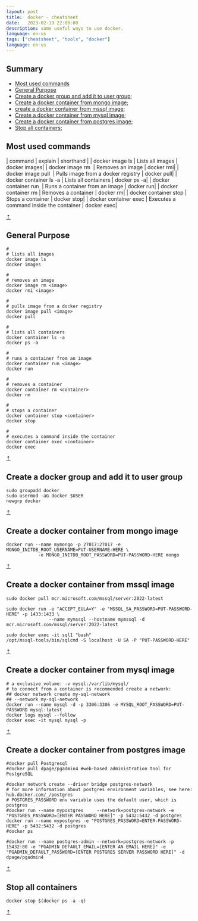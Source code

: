 ```yaml
---
layout: post
title:  docker - cheatsheet
date:   2023-02-19 22:00:00
description: some useful ways to use docker.
language: en-us
tags: ["cheatsheet", "tools", "docker"]
language: en-us
---
```

## Summary

* [Most used commands](#most-used-commands)
* [General Purpose](#general-purpose)
* [Create a docker group and add it to user group](#create-a-docker-group-and-add-it-to-user-group);
* [Create a docker container from mongo image](#create-a-docker-container-from-mongo-image);
* [create a docker container from mssql image](#create-a-docker-container-from-mssql-image);
* [Create a docker container from mysql image](#create-a-docker-container-from-mysql-image);
* [Create a docker container from postgres image](#create-a-docker-container-from-postgres-image);
* [Stop all containers](#stop-all-containers);

## Most used commands

| command | explain | shorthand |
| docker image ls |	Lists all images | docker images|
| docker image rm <image>  | Removes an image | docker rmi|
| docker image pull <image> | Pulls image from a docker registry | docker pull|
| docker container ls -a | Lists all containers | docker ps -a|
| docker container run <image> | Runs a container from an image | docker run|
| docker container rm <container> | Removes a container | docker rm|
| docker container stop <container> | Stops a container | docker stop|
| docker container exec <container> | Executes a command inside the container  | docker exec|

[⇡](#summary)

## General Purpose

~~~ shell
#
# lists all images
docker image ls		
docker images
~~~
~~~ shell
#
# removes an image
docker image rm <image>		
docker rmi <image>
~~~
~~~ shell
#
# pulls image from a docker registry
docker image pull <image>		
docker pull
~~~
~~~ shell
#
# lists all containers
docker container ls -a		
docker ps -a
~~~
~~~ shell
#
# runs a container from an image
docker container run <image>	
docker run
~~~
~~~ shell
#
# removes a container 
docker container rm <container>	
docker rm
~~~
~~~ shell
#
# stops a container
docker container stop <container>		
docker stop
~~~
~~~ shell
#
# executes a command inside the container
docker container exec <container>	 	
docker exec
~~~

[⇡](#summary)

## Create a docker group and add it to user group
~~~ shell
sudo groupadd docker
sudo usermod -aG docker $USER
newgrp docker
~~~

[⇡](#summary)

## Create a docker container from mongo image
~~~ shell
docker run --name mymongo -p 27017:27017 -e MONGO_INITDB_ROOT_USERNAME=PUT-USERNAME-HERE \
            -e MONGO_INITDB_ROOT_PASSWORD=PUT-PASSWORD-HERE mongo
~~~

[⇡](#summary)

## Create a docker container from mssql image
~~~ shell
sudo docker pull mcr.microsoft.com/mssql/server:2022-latest

sudo docker run -e "ACCEPT_EULA=Y" -e "MSSQL_SA_PASSWORD=PUT-PASSWORD-HERE" -p 1433:1433 \
                --name mymssql --hostname mymssql -d mcr.microsoft.com/mssql/server:2022-latest

sudo docker exec -it sql1 "bash"
/opt/mssql-tools/bin/sqlcmd -S localhost -U SA -P "PUT-PASSWORD-HERE"
~~~

[⇡](#summary)

## Create a docker container from mysql image
~~~ shell
# a exclusive volume: -v mysql:/var/lib/mysql/ 
# to connect from a container is recommended create a network:
## docker network create my-sql-network
## --network my-sql-network
docker run --name mysql -d -p 3306:3306 -e MYSQL_ROOT_PASSWORD=PUT-PASSWORD mysql:latest
docker logs mysql --follow
docker exec -it mysql mysql -p
~~~

[⇡](#summary)

## Create a docker container from postgres image
~~~ shell
#docker pull Postgresql
#docker pull dpage/pgadmin4 #web-based administration tool for PostgreSQL

#docker network create --driver bridge postgres-network
# for more information about postgres environment variables, see here: hub.docker.com/_/postgres
# POSTGRES_PASSWORD env variable uses the default user, which is postgres
#docker run --name mypostgres     --network=postgres-network -e "POSTGRES_PASSWORD=[ENTER PASSWORD HERE]" -p 5432:5432 -d postgres
docker run --name mypostgres -e "POSTGRES_PASSWORD=ENTER-PASSWORD-HERE" -p 5432:5432 -d postgres
#docker ps

#docker run --name postgres-admin --network=postgres-network -p 15432:80 -e "PGADMIN_DEFAULT_EMAIL=[ENTER AN EMAIL HERE]" -e "PGADMIN_DEFAULT_PASSWORD=[ENTER POSTGRES SERVER PASSWORD HERE]" -d dpage/pgadmin4
~~~

[⇡](#summary)

## Stop all containers
~~~ shell
docker stop $(docker ps -a -q)
~~~

[⇡](#summary)